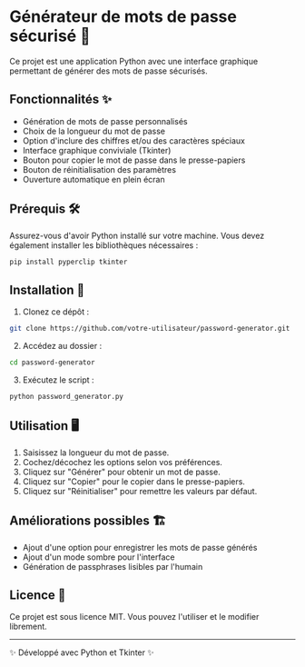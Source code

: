 # Générateur de mots de passe sécurisé 🔑

Ce projet est une application Python avec une interface graphique permettant de générer des mots de passe sécurisés.

## Fonctionnalités ✨
- Génération de mots de passe personnalisés
- Choix de la longueur du mot de passe
- Option d'inclure des chiffres et/ou des caractères spéciaux
- Interface graphique conviviale (Tkinter)
- Bouton pour copier le mot de passe dans le presse-papiers
- Bouton de réinitialisation des paramètres
- Ouverture automatique en plein écran

## Prérequis 🛠️
Assurez-vous d'avoir Python installé sur votre machine. 
Vous devez également installer les bibliothèques nécessaires :
```sh
pip install pyperclip tkinter
```

## Installation 🚀
1. Clonez ce dépôt :
```sh
git clone https://github.com/votre-utilisateur/password-generator.git
```
2. Accédez au dossier :
```sh
cd password-generator
```
3. Exécutez le script :
```sh
python password_generator.py
```

## Utilisation 🖥️
1. Saisissez la longueur du mot de passe.
2. Cochez/décochez les options selon vos préférences.
3. Cliquez sur "Générer" pour obtenir un mot de passe.
4. Cliquez sur "Copier" pour le copier dans le presse-papiers.
5. Cliquez sur "Réinitialiser" pour remettre les valeurs par défaut.

## Améliorations possibles 🏗️
- Ajout d'une option pour enregistrer les mots de passe générés
- Ajout d'un mode sombre pour l'interface
- Génération de passphrases lisibles par l'humain

## Licence 📜
Ce projet est sous licence MIT. Vous pouvez l'utiliser et le modifier librement.

---
✨ Développé avec Python et Tkinter ✨


